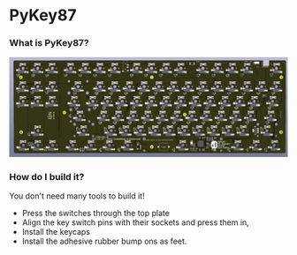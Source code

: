 # PyKey87

### What is PyKey87?


![PyKey87](./images/PyKey87.PNG)

### How do I build it?

You don't need many tools to build it!  
* Press the switches through the top plate
* Align the key switch pins with their sockets and press them in, 
* Install the keycaps
* Install the adhesive rubber bump ons as feet.